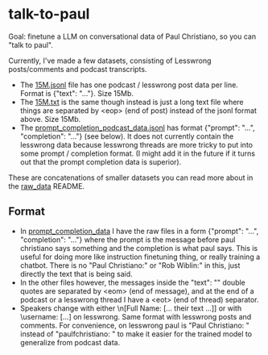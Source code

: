 # talk-to-paul

Goal: finetune a LLM on conversational data of Paul Christiano, so you can "talk to paul".

Currently, I've made a few datasets, consisting of Lesswrong posts/comments and podcast transcripts.
* The [15M.jsonl](./15M.jsonl) file has one podcast / lesswrong post data per line. Format is {"text": "..."}. Size 15Mb.
* The [15M.txt](./15M.txt) is the same though instead is just a long text file where things are separated by \<eop\> (end of post) instead of the jsonl format above. Size 15Mb.
* The [prompt_completion_podcast_data.jsonl](./prompt_completion_podcast_data.jsonl) has format {"prompt": "...", "completion": "..."} (see below). It does not currently contain the lesswrong data because lesswrong threads are more tricky to put into some prompt / completion format. (I might add it in the future if it turns out that the prompt completion data is superior).

These are concatenations of smaller datasets you can read more about in the [raw_data](./raw_data) README.

## Format

* In [prompt_completion_data](./prompt_completion_data) I have the raw files in a form {"prompt": "...", "completion": "..."} where the prompt is the message before paul christiano says something and the completion is what paul says. This is useful for doing more like instruction finetuning thing, or really training a chatbot. There is no "Paul Christiano:" or "Rob Wiblin:" in this, just directly the text that is being said.
* In the other files however, the messages inside the "text": "" double quotes are separated by \<eom\> (end of message), and at the end of a podcast or a lesswrong thread I have a \<eot\> (end of thread) separator.
* Speakers change with either \n[Full Name: [... their text ...]] or with \username: [...] on lesswrong. Same format with lesswrong posts and comments. For convenience, on lesswrong paul is "Paul Christiano: " instead of "paulfchristiano: " to make it easier for the trained model to generalize from podcast data.
